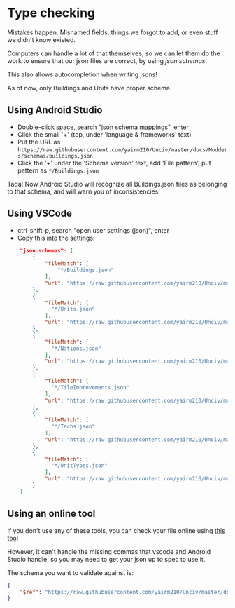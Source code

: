 # Type checking

Mistakes happen. Misnamed fields, things we forgot to add, or even stuff we didn't know existed.

Computers can handle a lot of that themselves, so we can let them do the work to ensure that our json files are correct, by using *json schemas*.

This also allows autocompletion when writing jsons!

As of now, only Buildings and Units have proper schema

## Using Android Studio


- Double-click space, search "json schema mappings", enter
- Click the small '+' (top, under 'language & frameworks' text)
- Put the URL as `https://raw.githubusercontent.com/yairm210/Unciv/master/docs/Modders/schemas/buildings.json`
- Click the '+' under the 'Schema version' text, add 'File pattern', put pattern as `*/Buildings.json`

Tada! Now Android Studio will recognize all Buildings.json files as belonging to that schema, and will warn you of inconsistencies!

## Using VSCode

- ctrl-shift-p, search "open user settings (json)", enter
- Copy this into the settings:
```json
    "json.schemas": [
        {
            "fileMatch": [
                "*/Buildings.json"
            ],
            "url": "https://raw.githubusercontent.com/yairm210/Unciv/master/docs/Modders/schemas/buildings.json"
        },
        {
            "fileMatch": [
              "*/Units.json"
            ],
            "url": "https://raw.githubusercontent.com/yairm210/Unciv/master/docs/Modders/schemas/units.json"
        },
        {
            "fileMatch": [
              "*/Nations.json"
            ],
            "url": "https://raw.githubusercontent.com/yairm210/Unciv/master/docs/Modders/schemas/nations.json"
        },
        {
            "fileMatch": [
              "*/TileImprovements.json"
            ],
            "url": "https://raw.githubusercontent.com/yairm210/Unciv/master/docs/Modders/schemas/tileImprovements.json"
        },
        {
            "fileMatch": [
              "*/Techs.json"
            ],
            "url": "https://raw.githubusercontent.com/yairm210/Unciv/master/docs/Modders/schemas/techs.json"
        },
        {
            "fileMatch": [
              "*/UnitTypes.json"
            ],
            "url": "https://raw.githubusercontent.com/yairm210/Unciv/master/docs/Modders/schemas/unitTypes.json"
        }
    ]
```

## Using an online tool

If you don't use any of these tools, you can check your file online using [this tool](https://www.jsonschemavalidator.net/)

However, it can't handle the missing commas that vscode and Android Studio handle, so you may need to get your json up to spec to use it.

The schema you want to validate against is:
```json
{
	"$ref": "https://raw.githubusercontent.com/yairm210/Unciv/master/docs/Modders/schemas/buildings.json"
}
```
